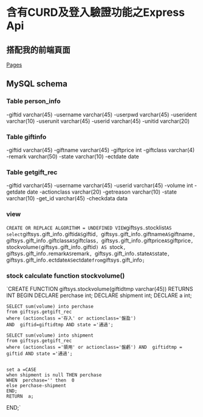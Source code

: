 # 含有CURD及登入驗證功能之Express Api
## 搭配我的前端頁面
[Pages](https://github.com/Yen-An/yensgift)
## MySQL schema
### Table person_info
-giftid varchar(45)
-username varchar(45)
-userpwd varchar(45)
-userident varchar(10)
-userunit varchar(45)
-userid varchar(45)
-unitid varchar(20)
### Table giftinfo
-giftid varchar(45)
-giftname varchar(45)
-giftprice int
-giftclass varchar(4)
-remark varchar(50)
-state varchar(10)
-ectdate date
### Table getgift_rec
-giftid varchar(45)
-username varchar(45)
-userid varchar(45)
-volume int
-getdate date
-actionclass varchar(20)
-getreason varchar(10)
-state varchar(10)
-get_id varchar(45)
-checkdata data
### view
`
CREATE OR REPLACE
ALGORITHM = UNDEFINED VIEW `giftsys`.`stocklist` AS
select
    `giftsys`.`gift_info`.`giftid` AS `giftid`,
    `giftsys`.`gift_info`.`giftname` AS `giftname`,
    `giftsys`.`gift_info`.`giftclass` AS `giftclass`,
    `giftsys`.`gift_info`.`giftprice` AS `giftprice`,
    `stockvolume`(`giftsys`.`gift_info`.`giftid`) AS `stock`,
    `giftsys`.`gift_info`.`remark` AS `remark`,
    `giftsys`.`gift_info`.`state` AS `state`,
    `giftsys`.`gift_info`.`ectdate` AS `ectdate`
from
    `giftsys`.`gift_info`;`
### stock calculate function stockvolume()
`CREATE  FUNCTION giftsys.stockvolume(giftidtmp varchar(45))
RETURNS INT
BEGIN
	DECLARE perchase int;
	DECLARE shipment int;
	DECLARE a int;
	
	SELECT sum(volume) into perchase
	from giftsys.getgift_rec 
	where (actionclass ='存入' or actionclass='盤盈') 
	AND  giftid=giftidtmp AND state ='通過';
	
	SELECT sum(volume) into shipment
	from giftsys.getgift_rec
	where (actionclass ='領用' or actionclass='盤虧') AND  giftidtmp = giftid AND state ='通過';
	
	
	set a =CASE 
	when shipment is null THEN perchase
	WHEN  perchase='' then  0
	else perchase-shipment
	END;
	RETURN  a;
END;`
